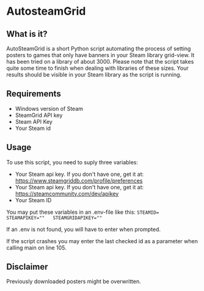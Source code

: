 AutosteamGrid
=============

What is it?
-----------

AutoSteamGrid is a short Python script automating the process of setting posters to games that only have banners in your Steam library grid-view.
It has been tried on a library of about 3000. Please note that the script takes quite some time to finish when dealing with libraries of these sizes. Your results should be visible in your Steam library as the script is running.

Requirements
------------
- Windows version of Steam  
- SteamGrid API key  
- Steam API Key  
- Your Steam id  

Usage
-----
To use this script, you need to suply three variables:  
- Your Steam api key. If you don't have one, get it at: https://www.steamgriddb.com/profile/preferences  
- Your Steam api key. If you don't have one, get it at: https://steamcommunity.com/dev/apikey  
- Your Steam ID   

You may put these variables in an .env-file like this:
    ```
    STEAMID=  
    STEAMAPIKEY=""  
    STEAMGRIDAPIKEY=""  
    ```

If an .env is not found, you will have to enter when prompted.

If the script crashes you may enter the last checked id as a parameter when calling main on line 105.

Disclaimer
----------
Previously downloaded posters might be overwritten.